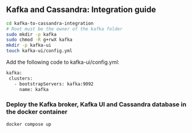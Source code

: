 ## Kafka and Cassandra: Integration guide
```sh
cd kafka-to-cassandra-integration
# Root must be the owner of the kafka folder 
sudo mkdir -p kafka
sudo chmod -R g+rwX kafka
mkdir -p kafka-ui
touch kafka-ui/config.yml
```

Add the following code to kafka-ui/config.yml:
```sh
kafka:
 clusters:
   - bootstrapServers: kafka:9092
     name: kafka
```

### Deploy the Kafka broker, Kafka UI and Cassandra database in the docker container
```sh
docker compose up
```
